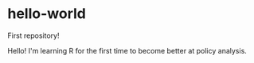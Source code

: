 # hello-world
First repository!

Hello! I'm learning R for the first time to become better at policy analysis. 
